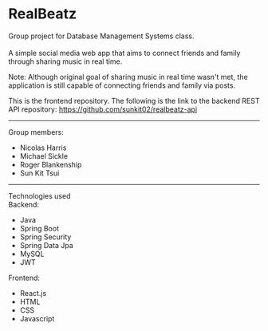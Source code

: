 # RealBeatz

Group project for Database Management Systems class. 
<br>
<br>
A simple social media web app that aims to connect friends and family<br>
through sharing music in real time.

Note: Although original goal of sharing music in real time wasn't met, the application is still
capable of connecting friends and family via posts.

This is the frontend repository. The following is the link to the backend REST API repository: https://github.com/sunkit02/realbeatz-api
_____________________________________________

Group members:
- Nicolas Harris
- Michael Sickle
- Roger Blankenship
- Sun Kit Tsui
_____________________________________________

Technologies used
<br>
Backend:
- Java
- Spring Boot
- Spring Security
- Spring Data Jpa
- MySQL
- JWT

Frontend:
- React.js
- HTML
- CSS
- Javascript
